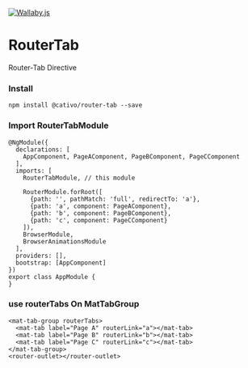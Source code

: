 [![Wallaby.js](https://img.shields.io/badge/wallaby.js-powered-blue.svg?style=for-the-badge&logo=github)](https://wallabyjs.com/oss/)

# RouterTab

Router-Tab Directive

### Install

    npm install @cativo/router-tab --save

### Import RouterTabModule

    @NgModule({
      declarations: [
        AppComponent, PageAComponent, PageBComponent, PageCComponent
      ],
      imports: [
        RouterTabModule, // this module

        RouterModule.forRoot([
          {path: '', pathMatch: 'full', redirectTo: 'a'},
          {path: 'a', component: PageAComponent},
          {path: 'b', component: PageBComponent},
          {path: 'c', component: PageCComponent}
        ]),
        BrowserModule,
        BrowserAnimationsModule
      ],
      providers: [],
      bootstrap: [AppComponent]
    })
    export class AppModule {
    }

### use routerTabs On MatTabGroup

    <mat-tab-group routerTabs>
      <mat-tab label="Page A" routerLink="a"></mat-tab>
      <mat-tab label="Page B" routerLink="b"></mat-tab>
      <mat-tab label="Page C" routerLink="c"></mat-tab>
    </mat-tab-group>
    <router-outlet></router-outlet>
